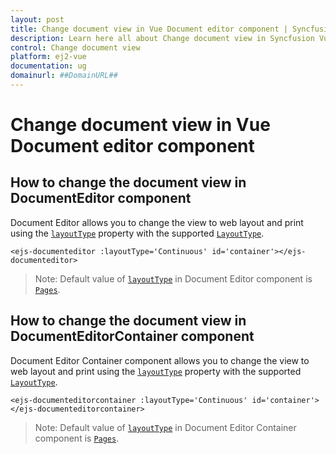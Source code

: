 ```yaml
---
layout: post
title: Change document view in Vue Document editor component | Syncfusion
description: Learn here all about Change document view in Syncfusion Vue Document editor component of Syncfusion Essential JS 2 and more.
control: Change document view 
platform: ej2-vue
documentation: ug
domainurl: ##DomainURL##
---
```


# Change document view in Vue Document editor component

## How to change the document view in DocumentEditor component

Document Editor allows you to change the view to web layout and print using the [`layoutType`](https://ej2.syncfusion.com/vue/documentation/api/document-editor#layouttype) property with the supported [`LayoutType`](https://ej2.syncfusion.com/vue/documentation/api/document-editor/layoutType/).

```
<ejs-documenteditor :layoutType='Continuous' id='container'></ejs-documenteditor>
```

>Note: Default value of [`layoutType`](https://ej2.syncfusion.com/vue/documentation/api/document-editor#layouttype) in Document Editor component is [`Pages`](https://ej2.syncfusion.com/vue/documentation/api/document-editor/layoutType/).

## How to change the document view in DocumentEditorContainer component

Document Editor Container component allows you to change the view to web layout and print using the [`layoutType`](https://ej2.syncfusion.com/vue/documentation/api/document-editor-container#layouttype) property with the supported [`LayoutType`](https://ej2.syncfusion.com/vue/documentation/api/document-editor/layoutType/).

```
<ejs-documenteditorcontainer :layoutType='Continuous' id='container'></ejs-documenteditorcontainer>
```

>Note: Default value of [`layoutType`](https://ej2.syncfusion.com/vue/documentation/api/document-editor#layouttype) in Document Editor Container component is [`Pages`](https://ej2.syncfusion.com/vue/documentation/api/document-editor/layoutType/).